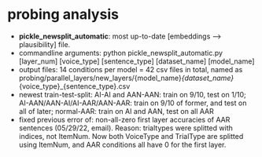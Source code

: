 # probing analysis

* **pickle_newsplit_automatic**: most up-to-date [embeddings --> plausibility] file. 
* commandline arguments: python pickle_newsplit_automatic.py [layer_num] [voice_type] [sentence_type] [dataset_name] [model_name]
* output files: 14 conditions per model = 42 csv files in total, named as probing/parallel_layers/new_layers/{model_name}_{dataset_name}_{voice_type}_{sentence_type}.csv
* newest train-test-split: AI-AI and AAN-AAN: train on 9/10, test on 1/10; AI-AAN/AAN-AI/AI-AAR/AAN-AAR: train on 9/10 of former, and test on all of later; normal-AAR: train on AI and AAN, test on all AAR
* fixed previous error of: non-all-zero first layer accuracies of AAR sentences (05/29/22, email). Reason: trialtypes were splitted with indices, not ItemNum. Now both VoiceType and TrialType are splitted using ItemNum, and AAR conditions all have 0 for the first layer.

